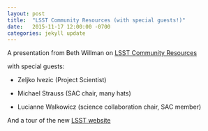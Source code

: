 ```yaml
---
layout: post
title:  "LSST Community Resources (with special guests!)"
date:   2015-11-17 12:00:00 -0700
categories: jekyll update
---
```


A presentation from Beth Willman on [LSST Community Resources](../../../../../../slides/StewardLunch_2015.pdf)

with special guests:

* Zeljko Ivezic (Project Scientist)

* Michael Strauss (SAC chair, many hats)

* Lucianne Walkowicz (science collaboration chair, SAC member)

And a tour of the new [LSST website](http://lsst.org)



